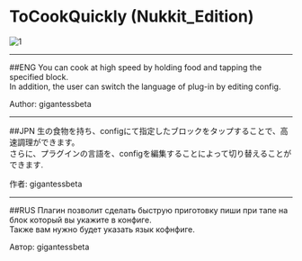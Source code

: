# ToCookQuickly (Nukkit_Edition)
![1](https://pp.vk.me/c637419/v637419272/282ac/PeJz5uazl8w.jpg)
***
##ENG
You can cook at high speed by holding food and tapping the specified block.<br>
In addition, the user can switch the language of plug-in by editing config.<br>

Author: gigantessbeta
***
##JPN
生の食物を持ち、configにて指定したブロックをタップすることで、高速調理ができます。<br>
さらに、プラグインの言語を、configを編集することによって切り替えることができます.<br>

作者: gigantessbeta
***
##RUS
Плагин позволит сделать быструю приготовку пиши при тапе на блок который вы укажите в конфиге. <br>
Также вам нужно будет указать язык кофнфиге. 

Автор: gigantessbeta
